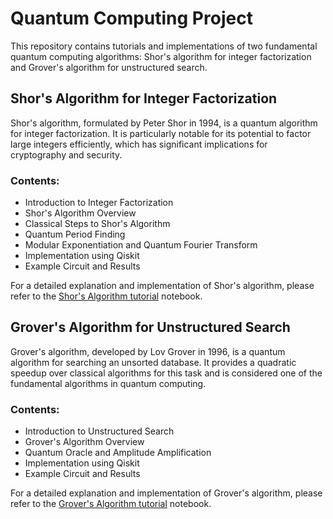 # Quantum Computing Project

This repository contains tutorials and implementations of two fundamental quantum computing algorithms: Shor's algorithm for integer factorization and Grover's algorithm for unstructured search.

## Shor's Algorithm for Integer Factorization

Shor's algorithm, formulated by Peter Shor in 1994, is a quantum algorithm for integer factorization. It is particularly notable for its potential to factor large integers efficiently, which has significant implications for cryptography and security.

### Contents:
- Introduction to Integer Factorization
- Shor's Algorithm Overview
- Classical Steps to Shor's Algorithm
- Quantum Period Finding
- Modular Exponentiation and Quantum Fourier Transform
- Implementation using Qiskit
- Example Circuit and Results

For a detailed explanation and implementation of Shor's algorithm, please refer to the [Shor's Algorithm tutorial](shors_algorithm.ipynb) notebook.

## Grover's Algorithm for Unstructured Search

Grover's algorithm, developed by Lov Grover in 1996, is a quantum algorithm for searching an unsorted database. It provides a quadratic speedup over classical algorithms for this task and is considered one of the fundamental algorithms in quantum computing.

### Contents:
- Introduction to Unstructured Search
- Grover's Algorithm Overview
- Quantum Oracle and Amplitude Amplification
- Implementation using Qiskit
- Example Circuit and Results

For a detailed explanation and implementation of Grover's algorithm, please refer to the [Grover's Algorithm tutorial](grovers_algorithm.ipynb) notebook.

